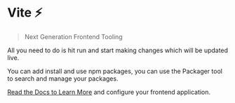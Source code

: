 # Vite ⚡

> Next Generation Frontend Tooling

All you need to do is hit run and start making changes which will be updated live.

You can add install and use npm packages, you can use the Packager tool to search and manage your packages.

[Read the Docs to Learn More](https://vitejs.dev) and configure your frontend application.

